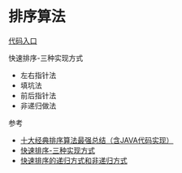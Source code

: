 # 排序算法

[代码入口](https://github.com/chen-yuhao/newbie-notes/tree/master/algorithm/src/main/java/sort)

快速排序-三种实现方式

- 左右指针法
- 填坑法
- 前后指针法
- 非递归做法

参考
- [十大经典排序算法最强总结（含JAVA代码实现）](https://www.cnblogs.com/guoyaohua/p/8600214.html)
- [快速排序-三种实现方式](https://www.jianshu.com/p/6951551c7ecd)
- [快速排序的递归方式和非递归方式](https://www.cnblogs.com/ljy2013/p/4003412.html)